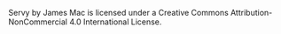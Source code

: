 Servy by James Mac is licensed under a Creative Commons Attribution-NonCommercial 4.0 International License.
